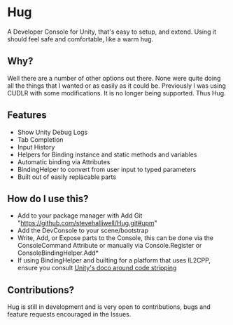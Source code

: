 # Hug
A Developer Console for Unity, that's easy to setup, and extend. Using it should feel safe and comfortable, like a warm hug.

## Why?
Well there are a number of other options out there. None were quite doing all the things that I wanted or as easily as it could be. Previously I was using CUDLR with some modifications. It is no longer being supported. Thus Hug.

## Features
- Show Unity Debug Logs
- Tab Completion
- Input History
- Helpers for Binding instance and static methods and variables
- Automatic binding via Attributes
- BindingHelper to convert from user input to typed parameters
- Built out of easily replacable parts

How do I use this?
---
- Add to your package manager with Add Git "https://github.com/stevehalliwell/Hug.git#upm"
- Add the DevConsole to your scene/bootstrap
- Write, Add, or Expose parts to the Console, this can be done via the ConsoleCommand Attribute or manually via Console.Register or ConsoleBindingHelper.Add*
- If using BindingHelper and builting for a platform that uses IL2CPP, ensure you consult [Unity's doco around code stripping](https://docs.unity3d.com/Manual/ManagedCodeStripping.html)

Contributions?
---
Hug is still in development and is very open to contributions, bugs and feature requests encouraged in the Issues.
